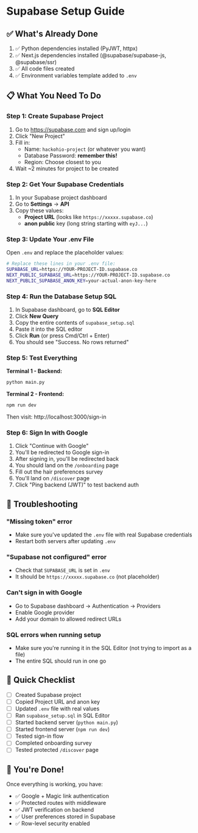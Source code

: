 # Supabase Setup Guide

## ✅ What's Already Done

1. ✅ Python dependencies installed (PyJWT, httpx)
2. ✅ Next.js dependencies installed (@supabase/supabase-js, @supabase/ssr)
3. ✅ All code files created
4. ✅ Environment variables template added to `.env`

## 📋 What You Need To Do

### Step 1: Create Supabase Project

1. Go to https://supabase.com and sign up/login
2. Click "New Project"
3. Fill in:
   - Name: `hackohio-project` (or whatever you want)
   - Database Password: **remember this!**
   - Region: Choose closest to you
4. Wait ~2 minutes for project to be created

### Step 2: Get Your Supabase Credentials

1. In your Supabase project dashboard
2. Go to **Settings** → **API**
3. Copy these values:
   - **Project URL** (looks like `https://xxxxx.supabase.co`)
   - **anon public** key (long string starting with `eyJ...`)

### Step 3: Update Your .env File

Open `.env` and replace the placeholder values:

```bash
# Replace these lines in your .env file:
SUPABASE_URL=https://YOUR-PROJECT-ID.supabase.co
NEXT_PUBLIC_SUPABASE_URL=https://YOUR-PROJECT-ID.supabase.co
NEXT_PUBLIC_SUPABASE_ANON_KEY=your-actual-anon-key-here
```

### Step 4: Run the Database Setup SQL

1. In Supabase dashboard, go to **SQL Editor**
2. Click **New Query**
3. Copy the entire contents of `supabase_setup.sql`
4. Paste it into the SQL editor
5. Click **Run** (or press Cmd/Ctrl + Enter)
6. You should see "Success. No rows returned"

### Step 5: Test Everything

**Terminal 1 - Backend:**
```bash
python main.py
```

**Terminal 2 - Frontend:**
```bash
npm run dev
```

Then visit: http://localhost:3000/sign-in

### Step 6: Sign In with Google

1. Click "Continue with Google"
2. You'll be redirected to Google sign-in
3. After signing in, you'll be redirected back
4. You should land on the `/onboarding` page
5. Fill out the hair preferences survey
6. You'll land on `/discover` page
7. Click "Ping backend (JWT)" to test backend auth

## 🔧 Troubleshooting

### "Missing token" error
- Make sure you've updated the `.env` file with real Supabase credentials
- Restart both servers after updating `.env`

### "Supabase not configured" error
- Check that `SUPABASE_URL` is set in `.env`
- It should be `https://xxxxx.supabase.co` (not placeholder)

### Can't sign in with Google
- Go to Supabase dashboard → Authentication → Providers
- Enable Google provider
- Add your domain to allowed redirect URLs

### SQL errors when running setup
- Make sure you're running it in the SQL Editor (not trying to import as a file)
- The entire SQL should run in one go

## 📝 Quick Checklist

- [ ] Created Supabase project
- [ ] Copied Project URL and anon key
- [ ] Updated `.env` file with real values
- [ ] Ran `supabase_setup.sql` in SQL Editor
- [ ] Started backend server (`python main.py`)
- [ ] Started frontend server (`npm run dev`)
- [ ] Tested sign-in flow
- [ ] Completed onboarding survey
- [ ] Tested protected `/discover` page

## 🎉 You're Done!

Once everything is working, you have:
- ✅ Google + Magic link authentication
- ✅ Protected routes with middleware
- ✅ JWT verification on backend
- ✅ User preferences stored in Supabase
- ✅ Row-level security enabled

